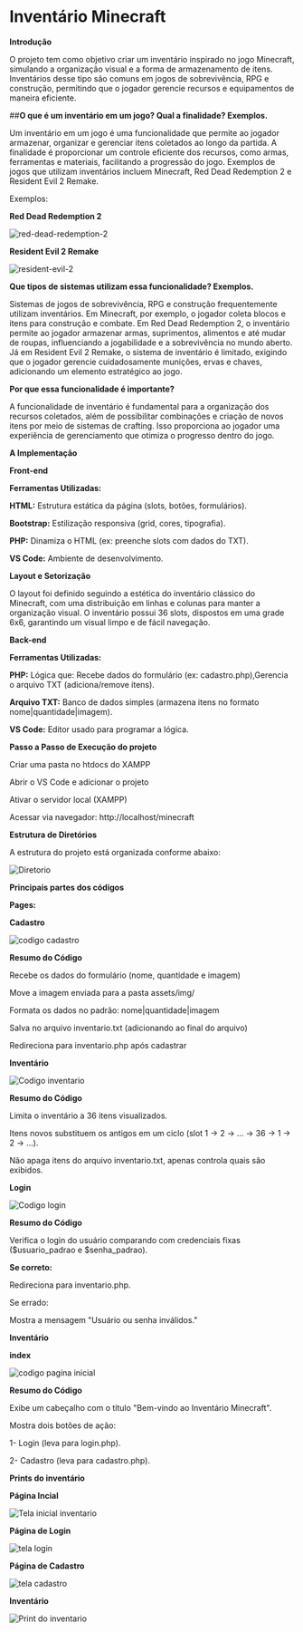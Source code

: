 # Inventário Minecraft

**Introdução**

O projeto tem como objetivo criar um inventário inspirado no jogo Minecraft, simulando a organização visual e a forma de armazenamento de itens. Inventários desse tipo são comuns em jogos de sobrevivência, RPG e construção, permitindo que o jogador gerencie recursos e equipamentos de maneira eficiente.



##**O que é um inventário em um jogo? Qual a finalidade? Exemplos.**

Um inventário em um jogo é uma funcionalidade que permite ao jogador armazenar, organizar e gerenciar itens coletados ao longo da partida. A finalidade é proporcionar um controle eficiente dos recursos, como armas, ferramentas e materiais, facilitando a progressão do jogo. Exemplos de jogos que utilizam inventários incluem Minecraft, Red Dead Redemption 2 e  Resident Evil 2 Remake.

Exemplos:

**Red Dead Redemption 2**

![red-dead-redemption-2](https://github.com/user-attachments/assets/43128230-a137-433a-92f2-be237ed6ac39)




**Resident Evil 2 Remake**

![resident-evil-2](https://github.com/user-attachments/assets/9a429675-4662-4440-b2d3-454e48c504b4)




**Que tipos de sistemas utilizam essa funcionalidade? Exemplos.**


Sistemas de jogos de sobrevivência, RPG e construção frequentemente utilizam inventários. Em Minecraft, por exemplo, o jogador coleta blocos e itens para construção e combate. Em Red Dead Redemption 2, o inventário permite ao jogador armazenar armas, suprimentos, alimentos e até mudar de roupas, influenciando a jogabilidade e a sobrevivência no mundo aberto. Já em Resident Evil 2 Remake, o sistema de inventário é limitado, exigindo que o jogador gerencie cuidadosamente munições, ervas e chaves, adicionando um elemento estratégico ao jogo.



**Por que essa funcionalidade é importante?**

A funcionalidade de inventário é fundamental para a organização dos recursos coletados, além de possibilitar combinações e criação de novos itens por meio de sistemas de crafting. Isso proporciona ao jogador uma experiência de gerenciamento que otimiza o progresso dentro do jogo.



  **A Implementação**

  
 **Front-end**

 
**Ferramentas Utilizadas:**

**HTML:** Estrutura estática da página (slots, botões, formulários).


**Bootstrap:** Estilização responsiva (grid, cores, tipografia).


**PHP:** Dinamiza o HTML (ex: preenche slots com dados do TXT).


**VS Code:** Ambiente de desenvolvimento.





**Layout e Setorização**

O layout foi definido seguindo a estética do inventário clássico do Minecraft, com uma distribuição em linhas e colunas para manter a organização visual. O inventário possui 36 slots, dispostos em uma grade 6x6, garantindo um visual limpo e de fácil navegação.



**Back-end**


  **Ferramentas Utilizadas:**
  
  
**PHP:** Lógica que: Recebe dados do formulário (ex: cadastro.php),Gerencia o arquivo TXT (adiciona/remove itens).

**Arquivo TXT:** Banco de dados simples (armazena itens no formato nome|quantidade|imagem).

**VS Code:** Editor usado para programar a lógica.



**Passo a Passo de Execução do projeto**

Criar uma pasta no htdocs do XAMPP

Abrir o VS Code e adicionar o projeto

Ativar o servidor local (XAMPP)

Acessar via navegador: http://localhost/minecraft




**Estrutura de Diretórios**

A estrutura do projeto está organizada conforme abaixo:


![Diretorio](https://github.com/user-attachments/assets/a78a8307-756e-4b0e-8df5-45a17775dde2)




**Principais partes dos códigos**

**Pages:**

**Cadastro**

![codigo cadastro](https://github.com/user-attachments/assets/ff522395-ecff-49be-844b-02e1d53e9a37)

**Resumo do Código**


Recebe os dados do formulário (nome, quantidade e imagem)

Move a imagem enviada para a pasta assets/img/

Formata os dados no padrão: nome|quantidade|imagem

Salva no arquivo inventario.txt (adicionando ao final do arquivo)

Redireciona para inventario.php após cadastrar




**Inventário**

![Codigo inventario](https://github.com/user-attachments/assets/bfeee17d-fd4f-4ac1-9224-bffa67e70f4b)


**Resumo do Código**


Limita o inventário a 36 itens visualizados.


Itens novos substituem os antigos em um ciclo (slot 1 → 2 → ... → 36 → 1 → 2 → ...).


Não apaga itens do arquivo inventario.txt, apenas controla quais são exibidos.




**Login**

![Codigo login](https://github.com/user-attachments/assets/342ecde8-fded-4992-820d-57d9f5e8e63b)


**Resumo do Código**


Verifica o login do usuário comparando com credenciais fixas ($usuario_padrao e $senha_padrao).


**Se correto:**


Redireciona para inventario.php.


Se errado:


Mostra a mensagem "Usuário ou senha inválidos."




**Inventário**


**index**

![codigo pagina inicial](https://github.com/user-attachments/assets/b472a843-c851-41e5-a9bc-dded866d8895)



**Resumo do Código**


Exibe um cabeçalho com o título "Bem-vindo ao Inventário Minecraft".

Mostra dois botões de ação:

1- Login (leva para login.php).

2- Cadastro (leva para cadastro.php).





**Prints do inventário**


**Página Incial**


![Tela inicial inventario](https://github.com/user-attachments/assets/5613df00-71a1-4308-9eca-2dc34fc13a58)


**Página de Login**


![tela login](https://github.com/user-attachments/assets/73ffe2fb-1294-4afe-a404-7baa0a45ee81)

**Página de Cadastro**


![tela cadastro](https://github.com/user-attachments/assets/cb17800a-d4b3-4a6b-9e30-b64562f5190e)


**Inventário**


![Print do inventario](https://github.com/user-attachments/assets/c03ce6ca-d2cb-4c44-b20d-7b6222d331a3)















